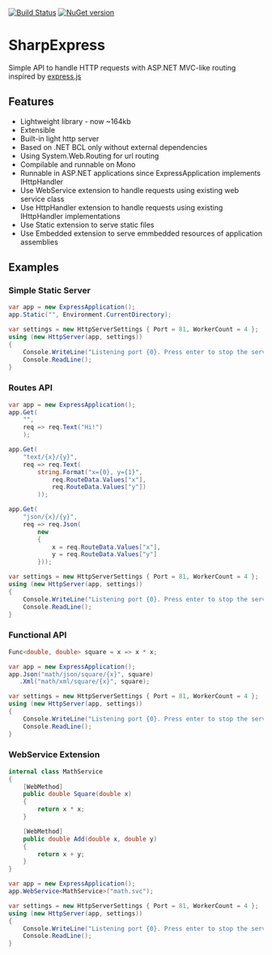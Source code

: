 [![Build Status](https://drone.io/github.com/sergeyt/SharpExpress/status.png)](https://drone.io/github.com/sergeyt/SharpExpress/latest)
[![NuGet version](https://badge.fury.io/nu/SharpExpress.png)](http://badge.fury.io/nu/SharpExpress)

# SharpExpress

Simple API to handle HTTP requests with ASP.NET MVC-like routing inspired by [express.js](http://expressjs.com/)

## Features
* Lightweight library - now ~164kb
* Extensible
* Built-in light http server
* Based on .NET BCL only without external dependencies
* Using System.Web.Routing for url routing
* Compilable and runnable on Mono
* Runnable in ASP.NET applications since ExpressApplication implements IHttpHandler
* Use WebService extension to handle requests using existing web service class
* Use HttpHandler extension to handle requests using existing IHttpHandler implementations
* Use Static extension to serve static files
* Use Embedded extension to serve emmbedded resources of application assemblies

## Examples

### Simple Static Server

```c#
var app = new ExpressApplication();
app.Static("", Environment.CurrentDirectory);

var settings = new HttpServerSettings { Port = 81, WorkerCount = 4 };
using (new HttpServer(app, settings))
{
	Console.WriteLine("Listening port {0}. Press enter to stop the server.", port);
	Console.ReadLine();
}
```

### Routes API

```c#
var app = new ExpressApplication();
app.Get(
	"",
	req => req.Text("Hi!")
	);

app.Get(
	"text/{x}/{y}",
	req => req.Text(
		string.Format("x={0}, y={1}",
			req.RouteData.Values["x"],
			req.RouteData.Values["y"])
		));

app.Get(
	"json/{x}/{y}",
	req => req.Json(
		new
		{
			x = req.RouteData.Values["x"],
			y = req.RouteData.Values["y"]
		}));

var settings = new HttpServerSettings { Port = 81, WorkerCount = 4 };
using (new HttpServer(app, settings))
{
	Console.WriteLine("Listening port {0}. Press enter to stop the server.", port);
	Console.ReadLine();
}
```

### Functional API

```c#
Func<double, double> square = x => x * x;

var app = new ExpressApplication();
app.Json("math/json/square/{x}", square)
   .Xml("math/xml/square/{x}", square);

var settings = new HttpServerSettings { Port = 81, WorkerCount = 4 };
using (new HttpServer(app, settings))
{
	Console.WriteLine("Listening port {0}. Press enter to stop the server.", port);
	Console.ReadLine();
}
```

### WebService Extension

```c#
internal class MathService
{
	[WebMethod]
	public double Square(double x)
	{
		return x * x;
	}

	[WebMethod]
	public double Add(double x, double y)
	{
		return x + y;
	}
}

var app = new ExpressApplication();
app.WebService<MathService>("math.svc");

var settings = new HttpServerSettings { Port = 81, WorkerCount = 4 };
using (new HttpServer(app, settings))
{
	Console.WriteLine("Listening port {0}. Press enter to stop the server.", port);
	Console.ReadLine();
}
```
